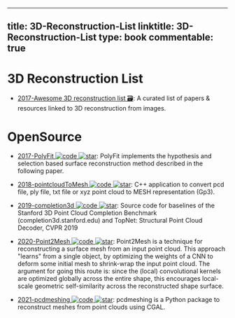 
---
title: 3D-Reconstruction-List
linktitle: 3D-Reconstruction-List
type: book
commentable: true
---

# 3D Reconstruction List

- [2017-Awesome 3D reconstruction list 🗃️](https://github.com/openMVG/awesome_3DReconstruction_list): A curated list of papers & resources linked to 3D reconstruction from images.

# OpenSource

- [2017-PolyFit ![code](https://ng-tech.icu/assets/code.svg) ![star](https://img.shields.io/github/stars/LiangliangNan/PolyFit)](https://github.com/LiangliangNan/PolyFit): PolyFit implements the hypothesis and selection based surface reconstruction method described in the following paper.

- [2018-pointcloudToMesh ![code](https://ng-tech.icu/assets/code.svg) ![star](https://img.shields.io/github/stars/danielTobon43/pointcloudToMesh)](https://github.com/danielTobon43/pointcloudToMesh): C++ application to convert pcd file, ply file, txt file or xyz point cloud to MESH representation (Gp3).

- [2019-completion3d ![code](https://ng-tech.icu/assets/code.svg) ![star](https://img.shields.io/github/stars/lynetcha/completion3d)](https://github.com/lynetcha/completion3d): Source code for baselines of the Stanford 3D Point Cloud Completion Benchmark (completion3d.stanford.edu) and TopNet: Structural Point Cloud Decoder, CVPR 2019

- [2020-Point2Mesh ![code](https://ng-tech.icu/assets/code.svg) ![star](https://img.shields.io/github/stars/ranahanocka/Point2Mesh)](https://github.com/ranahanocka/Point2Mesh): Point2Mesh is a technique for reconstructing a surface mesh from an input point cloud. This approach "learns" from a single object, by optimizing the weights of a CNN to deform some initial mesh to shrink-wrap the input point cloud. The argument for going this route is: since the (local) convolutional kernels are optimized globally across the entire shape, this encourages local-scale geometric self-similarity across the reconstructed shape surface.

- [2021-pcdmeshing ![code](https://ng-tech.icu/assets/code.svg) ![star](https://img.shields.io/github/stars/cvg/pcdmeshing)](https://github.com/cvg/pcdmeshing): pcdmeshing is a Python package to reconstruct meshes from point clouds using CGAL.

    